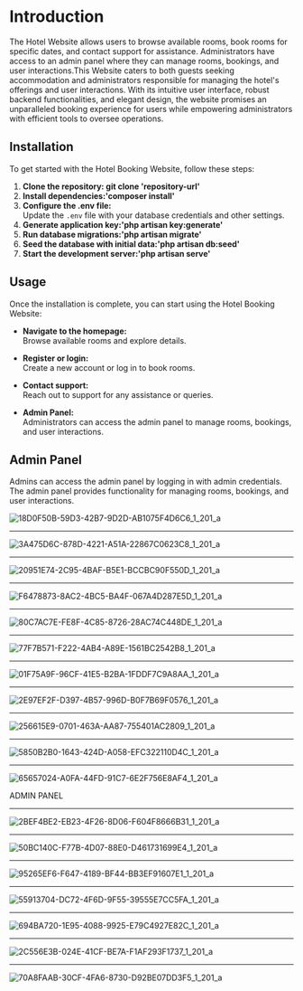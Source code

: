 # Introduction

The Hotel Website allows users to browse available rooms, book rooms for specific dates, and contact support for assistance. 
Administrators have access to an admin panel where they can manage rooms, bookings, and user interactions.This Website caters
to both guests seeking accommodation and administrators responsible for managing the hotel's offerings and user interactions. 
With its intuitive user interface, robust backend functionalities, and elegant design, the website promises an unparalleled 
booking experience for users while empowering administrators with efficient tools to oversee operations.

## Installation

To get started with the Hotel Booking Website, follow these steps:

1. **Clone the repository: git clone 'repository-url'**  
2. **Install dependencies:'composer install'**
3. **Configure the .env file:**  
Update the `.env` file with your database credentials and other settings.
4. **Generate application key:'php artisan key:generate'**  
5. **Run database migrations:'php artisan migrate'**  
6. **Seed the database with initial data:'php artisan db:seed'**  
7. **Start the development server:'php artisan serve'**


## Usage

Once the installation is complete, you can start using the Hotel Booking Website:

- **Navigate to the homepage:**  
Browse available rooms and explore details.

- **Register or login:**  
Create a new account or log in to book rooms.

- **Contact support:**  
Reach out to support for any assistance or queries.

- **Admin Panel:**  
Administrators can access the admin panel to manage rooms, bookings, and user interactions.

## Admin Panel

Admins can access the admin panel by logging in with admin credentials. The admin panel provides functionality for managing rooms, bookings, and user interactions.
 


![18D0F50B-59D3-42B7-9D2D-AB1075F4D6C6_1_201_a](https://github.com/StylianosNikopoulos/Hotel-Laravel/assets/59256689/1641a043-555a-425c-9a58-b3fb4235313b)

--------------------------------------------------------------------------
![3A475D6C-878D-4221-A51A-22867C0623C8_1_201_a](https://github.com/StylianosNikopoulos/Hotel-Laravel/assets/59256689/1d23372d-a779-4081-b7cf-0582c6649623)

--------------------------------------------------------------------------

![20951E74-2C95-4BAF-B5E1-BCCBC90F550D_1_201_a](https://github.com/StylianosNikopoulos/Hotel-Laravel/assets/59256689/18f584fb-3421-46ee-953c-d94d3fb84e05)

--------------------------------------------------------------------------

![F6478873-8AC2-4BC5-BA4F-067A4D287E5D_1_201_a](https://github.com/StylianosNikopoulos/Hotel-Laravel/assets/59256689/81240a80-92ea-4994-93f7-353f396e8aa4)

--------------------------------------------------------------------------

![80C7AC7E-FE8F-4C85-8726-28AC74C448DE_1_201_a](https://github.com/StylianosNikopoulos/Hotel-Laravel/assets/59256689/52ec1759-d27a-4906-a2b7-f5b97efb0b1d)

--------------------------------------------------------------------------
![77F7B571-F222-4AB4-A89E-1561BC2542B8_1_201_a](https://github.com/StylianosNikopoulos/Hotel-Laravel/assets/59256689/b940dacc-c202-4624-8fbd-8bcda6fd3b7c)

--------------------------------------------------------------------------

![01F75A9F-96CF-41E5-B2BA-1FDDF7C9A8AA_1_201_a](https://github.com/StylianosNikopoulos/Hotel-Laravel/assets/59256689/d61add5e-dcbb-4d8a-8dcf-df94fd34220d)

--------------------------------------------------------------------------

![2E97EF2F-D397-4B57-996D-B0F7B69F0576_1_201_a](https://github.com/StylianosNikopoulos/Hotel-Laravel/assets/59256689/3ee8162f-8f2c-446b-82d5-31f94bb36643)

--------------------------------------------------------------------------

![256615E9-0701-463A-AA87-755401AC2809_1_201_a](https://github.com/StylianosNikopoulos/Hotel-Laravel/assets/59256689/0e53f348-6081-43e9-9b0d-dbd10e8df893)

--------------------------------------------------------------------------

![5850B2B0-1643-424D-A058-EFC322110D4C_1_201_a](https://github.com/StylianosNikopoulos/Hotel-Laravel/assets/59256689/f64bfc5d-ab74-4a60-8695-ac2799237993)

--------------------------------------------------------------------------

![65657024-A0FA-44FD-91C7-6E2F756E8AF4_1_201_a](https://github.com/StylianosNikopoulos/Hotel-Laravel/assets/59256689/c71e740b-9abc-4069-8863-ccfd8ce11ed6)



ADMIN PANEL


--------------------------------------------------------------------------

![2BEF4BE2-EB23-4F26-8D06-F604F8666B31_1_201_a](https://github.com/StylianosNikopoulos/Hotel-Laravel/assets/59256689/2e8e0d78-2dfb-485d-8007-fcf3f3f0f9b5)

--------------------------------------------------------------------------

![50BC140C-F77B-4D07-88E0-D461731699E4_1_201_a](https://github.com/StylianosNikopoulos/Hotel-Laravel/assets/59256689/9a1f402e-06ec-4f85-913c-99f555c0ee65)

--------------------------------------------------------------------------

![95265EF6-F647-4189-BF44-BB3EF91607E1_1_201_a](https://github.com/StylianosNikopoulos/Hotel-Laravel/assets/59256689/8a17a76a-3185-4d4f-b53a-2c508c41f970)

--------------------------------------------------------------------------

![55913704-DC72-4F6D-9F55-39555E7CC5FA_1_201_a](https://github.com/StylianosNikopoulos/Hotel-Laravel/assets/59256689/e5f19b25-8b38-4e76-b0d9-c7b60413f57f)

--------------------------------------------------------------------------

![694BA720-1E95-4088-9925-E79C4927E82C_1_201_a](https://github.com/StylianosNikopoulos/Hotel-Laravel/assets/59256689/605db303-3efd-46ef-a12b-b5464a176e2f)

--------------------------------------------------------------------------

![2C556E3B-024E-41CF-BE7A-F1AF293F1737_1_201_a](https://github.com/StylianosNikopoulos/Hotel-Laravel/assets/59256689/4ce9a082-a36e-445a-b985-6137a4f0d582)

--------------------------------------------------------------------------

![70A8FAAB-30CF-4FA6-8730-D92BE07DD3F5_1_201_a](https://github.com/StylianosNikopoulos/Hotel-Laravel/assets/59256689/255f5e88-86c0-4f15-9c93-b7b03a2fa73c)

